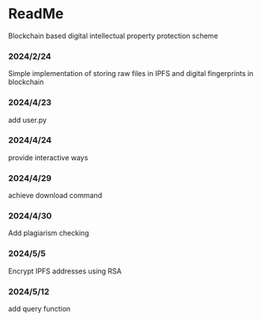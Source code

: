 # ReadMe

Blockchain based digital intellectual property protection scheme

### 2024/2/24
Simple implementation of storing raw files in IPFS and digital fingerprints in blockchain

### 2024/4/23
add user.py

### 2024/4/24
provide interactive ways

### 2024/4/29
achieve download command

### 2024/4/30
Add plagiarism checking

### 2024/5/5
Encrypt IPFS addresses using RSA

### 2024/5/12
add query function

